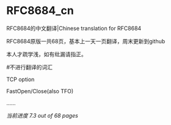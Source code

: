 # RFC8684_cn
RFC8684的中文翻译|Chinese translation for RFC8684

RFC8684原版一共68页，基本上一天一页翻译，周末更新到github

本人才疏学浅，如有纰漏请指正。

#不进行翻译的词汇

TCP option

FastOpen/Close(also TFO)

……

*当前进度 7.3 out of 68 pages*
